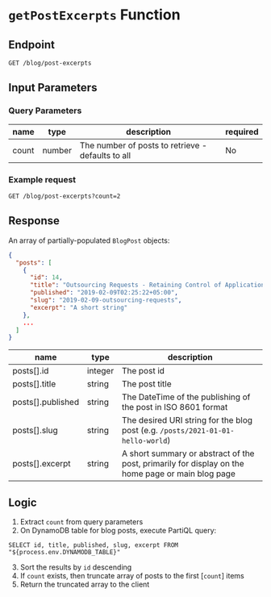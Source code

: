 # `getPostExcerpts` Function

## Endpoint

`GET /blog/post-excerpts`

## Input Parameters

### Query Parameters

| name  | type   | description                                       | required |
| ----- | ------ | ------------------------------------------------- | -------- |
| count | number | The number of posts to retrieve - defaults to all | No       |

### Example request

```
GET /blog/post-excerpts?count=2
```

## Response

An array of partially-populated `BlogPost` objects:

```json
{
  "posts": [
    {
      "id": 14,
      "title": "Outsourcing Requests - Retaining Control of Application Stability",
      "published": "2019-02-09T02:25:22+05:00",
      "slug": "2019-02-09-outsourcing-requests",
      "excerpt": "A short string"
    },
    ...
  ]
}
```

| name              | type    | description                                                                                       |
| ----------------- | ------- | ------------------------------------------------------------------------------------------------- |
| posts[].id        | integer | The post id                                                                                       |
| posts[].title     | string  | The post title                                                                                    |
| posts[].published | string  | The DateTime of the publishing of the post in ISO 8601 format                                     |
| posts[].slug      | string  | The desired URI string for the blog post (e.g. `/posts/2021-01-01-hello-world`)                   |
| posts[].excerpt   | string  | A short summary or abstract of the post, primarily for display on the home page or main blog page |

## Logic

1. Extract `count` from query parameters
2. On DynamoDB table for blog posts, execute PartiQL query:

```
SELECT id, title, published, slug, excerpt FROM "${process.env.DYNAMODB_TABLE}"
```

3. Sort the results by `id` descending
4. If `count` exists, then truncate array of posts to the first [`count`] items
5. Return the truncated array to the client

